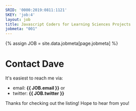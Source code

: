 ```yaml
---
SRID: '0000:2019:0811:1121'
SKEY: 'job:4'
layout: job
title: Javascript Coders for Learning Sciences Projects
jobmeta: "001"
---
```

{% assign JOB = site.data.jobmeta[page.jobmeta] %}

# Contact Dave

It's easiest to reach me via:

* email: **{{ JOB.email }}**  or 
* twitter: **{{ JOB.twitter }}**

Thanks for checking out the listing! Hope to hear from you!